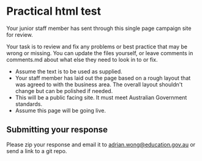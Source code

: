 # Practical html test

Your junior staff member has sent through this single page campaign site for review.

Your task is to review and fix any problems or best practice that may be wrong or missing. You can update the files yourself,
or leave comments in comments.md about what else they need to look in to or fix.

* Assume the text is to be used as supplied.
* Your staff member has laid out the page based on a rough layout that was agreed to with the business area. The overall layout shouldn't change but can be polished if needed.
* This will be a public facing site. It must meet Australian Government standards.
* Assume this page will be going live.

## Submitting your response

Please zip your response and email it to adrian.wong@education.gov.au or send a link to a git repo.